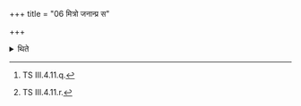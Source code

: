 +++
title = "06 मित्रो जनान्प्र स"

+++

<details><summary>थिते</summary>

6. With mitro janān...[^1] and pra sa mitra...[^2] having consumed (the remnant of the Dadhigharma), they (the consumers) touch their navels.  

[^1]: TS III.4.11.q.  

[^2]: TS III.4.11.r.  
</details>
